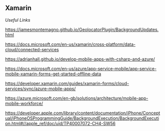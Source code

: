 
Xamarin
-------

*Useful Links*

https://jamesmontemagno.github.io/GeolocatorPlugin/BackgroundUpdates.html

https://docs.microsoft.com/en-us/xamarin/cross-platform/data-cloud/connected-services

https://adrianhall.github.io/develop-mobile-apps-with-csharp-and-azure/

https://docs.microsoft.com/en-us/azure/app-service-mobile/app-service-mobile-xamarin-forms-get-started-offline-data

https://developer.xamarin.com/guides/xamarin-forms/cloud-services/sync/azure-mobile-apps/

https://azure.microsoft.com/en-gb/solutions/architecture/mobile-app-mobile-workforce/

https://developer.apple.com/library/content/documentation/iPhone/Conceptual/iPhoneOSProgrammingGuide/BackgroundExecution/BackgroundExecution.html#//apple_ref/doc/uid/TP40007072-CH4-SW56



